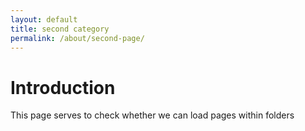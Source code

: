 ```yaml
---
layout: default
title: second category
permalink: /about/second-page/
---
```


# Introduction

This page serves to check whether we can load pages within folders